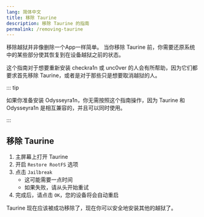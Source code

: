 ```yaml
---
lang: 简体中文
title: 移除 Taurine
description: 移除 Taurine 的指南
permalink: /removing-taurine
---
```


移除越狱并非像删除一个App一样简单。 当你移除 Taurine 前，你需要还原系统中的某些部分使其恢复到在设备越狱之前的状态。

这个指南对于想要重新安装 checkra1n 或 unc0ver 的人会有所帮助，因为它们都要求首先移除 Taurine，或者是对于那些只是想要取消越狱的人。

::: tip


如果你准备安装 Odysseyra1n，你无需按照这个指南操作，因为 Taurine 和 Odysseyra1n 是相互兼容的，并且可以同时使用。

:::


## 移除 Taurine

1. 主屏幕上打开 Taurine
1. 开启 `Restore RootFS` 选项
1. 点击 `Jailbreak`
    - 这可能需要一点时间
    - 如果失败，请从头开始重试
1. 完成后，请点击 `OK`，您的设备将会自动重启

Taurine 现在应该被成功移除了，现在你可以安全地安装其他的越狱了。
